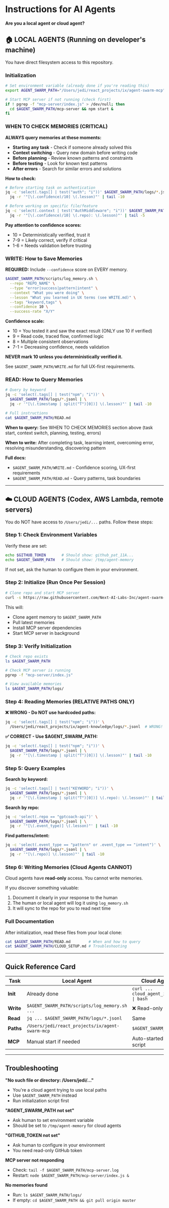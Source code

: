 # Instructions for AI Agents

**Are you a local agent or cloud agent?**

## 🏠 LOCAL AGENTS (Running on developer's machine)

You have direct filesystem access to this repository.

### Initialization
```bash
# Set environment variable (already done if you're reading this)
export AGENT_SWARM_PATH="/Users/jedi/react_projects/ix/agent-swarm-mcp"

# Start MCP server if not running (check first)
if ! pgrep -f "mcp-server/index.js" > /dev/null; then
  cd $AGENT_SWARM_PATH/mcp-server && npm start &
fi
```

### WHEN TO CHECK MEMORIES (CRITICAL)

**ALWAYS query memories at these moments:**
- **Starting any task** - Check if someone already solved this
- **Context switching** - Query new domain before writing code
- **Before planning** - Review known patterns and constraints
- **Before testing** - Look for known test patterns
- **After errors** - Search for similar errors and solutions

**How to check:**
```bash
# Before starting task on authentication
jq -c 'select(.tags[] | test("auth"; "i"))' $AGENT_SWARM_PATH/logs/*.jsonl | \
  jq -r '"[\(.confidence)/10] \(.lesson)"' | tail -10

# Before working on specific file/feature
jq -c 'select(.context | test("AuthMiddleware"; "i"))' $AGENT_SWARM_PATH/logs/*.jsonl | \
  jq -r '"[\(.confidence)/10] \(.repo): \(.lesson)"' | tail -5
```

**Pay attention to confidence scores:**
- 10 = Deterministically verified, trust it
- 7-9 = Likely correct, verify if critical
- 1-6 = Needs validation before trusting

### WRITE: How to Save Memories

**REQUIRED:** Include `--confidence` score on EVERY memory.

```bash
$AGENT_SWARM_PATH/scripts/log_memory.sh \
  --repo "REPO_NAME" \
  --type "error|success|pattern|intent" \
  --context "What you were doing" \
  --lesson "What you learned in UX terms (see WRITE.md)" \
  --tags "keyword,tags" \
  --confidence 10 \
  --success-rate "X/Y"
```

**Confidence scale:**
- 10 = You tested it and saw the exact result (ONLY use 10 if verified)
- 9 = Read code, traced flow, confirmed logic
- 8 = Multiple consistent observations
- 7-1 = Decreasing confidence, needs validation

**NEVER mark 10 unless you deterministically verified it.**

See `$AGENT_SWARM_PATH/WRITE.md` for full UX-first requirements.

### READ: How to Query Memories
```bash
# Query by keyword
jq -c 'select(.tags[] | test("npm"; "i"))' \
  $AGENT_SWARM_PATH/logs/*.jsonl | \
  jq -r '"[\(.timestamp | split("T")[0])] \(.lesson)"' | tail -10

# Full instructions
cat $AGENT_SWARM_PATH/READ.md
```

**When to query:** See WHEN TO CHECK MEMORIES section above (task start, context switch, planning, testing, errors)

**When to write:** After completing task, learning intent, overcoming error, resolving misunderstanding, discovering pattern

**Full docs:**
- `$AGENT_SWARM_PATH/WRITE.md` - Confidence scoring, UX-first requirements
- `$AGENT_SWARM_PATH/READ.md` - Query patterns, task boundaries

---

## ☁️ CLOUD AGENTS (Codex, AWS Lambda, remote servers)

You do NOT have access to `/Users/jedi/...` paths. Follow these steps:

### Step 1: Check Environment Variables
Verify these are set:
```bash
echo $GITHUB_TOKEN       # Should show: github_pat_11A...
echo $AGENT_SWARM_PATH   # Should show: /tmp/agent-memory
```

If not set, ask the human to configure them in your environment.

### Step 2: Initialize (Run Once Per Session)
```bash
# Clone repo and start MCP server
curl -s https://raw.githubusercontent.com/Next-AI-Labs-Inc/agent-swarm-internal/master/scripts/cloud_agent_init.sh | bash
```

This will:
- Clone agent memory to `$AGENT_SWARM_PATH`
- Pull latest memories
- Install MCP server dependencies
- Start MCP server in background

### Step 3: Verify Initialization
```bash
# Check repo exists
ls $AGENT_SWARM_PATH

# Check MCP server is running
pgrep -f "mcp-server/index.js"

# View available memories
ls $AGENT_SWARM_PATH/logs/
```

### Step 4: Reading Memories (RELATIVE PATHS ONLY)

**❌ WRONG - Do NOT use hardcoded paths:**
```bash
jq -c 'select(.tags[] | test("npm"; "i"))' \
  /Users/jedi/react_projects/ix/agent-knowledge/logs/*.jsonl  # WRONG!
```

**✅ CORRECT - Use $AGENT_SWARM_PATH:**
```bash
jq -c 'select(.tags[] | test("npm"; "i"))' \
  $AGENT_SWARM_PATH/logs/*.jsonl | \
  jq -r '"[\(.timestamp | split("T")[0])] \(.lesson)"' | tail -10
```

### Step 5: Query Examples

**Search by keyword:**
```bash
jq -c 'select(.tags[] | test("KEYWORD"; "i"))' \
  $AGENT_SWARM_PATH/logs/*.jsonl | \
  jq -r '"[\(.timestamp | split("T")[0])] \(.repo): \(.lesson)"' | tail -10
```

**Search by repo:**
```bash
jq -c 'select(.repo == "gptcoach-api")' \
  $AGENT_SWARM_PATH/logs/*.jsonl | \
  jq -r '"[\(.event_type)] \(.lesson)"' | tail -10
```

**Find patterns/intent:**
```bash
jq -c 'select(.event_type == "pattern" or .event_type == "intent")' \
  $AGENT_SWARM_PATH/logs/*.jsonl | \
  jq -r '"[\(.repo)] \(.lesson)"' | tail -10
```

### Step 6: Writing Memories (Cloud Agents CANNOT)

Cloud agents have **read-only** access. You cannot write memories.

If you discover something valuable:
1. Document it clearly in your response to the human
2. The human or local agent will log it using `log_memory.sh`
3. It will sync to the repo for you to read next time

### Full Documentation

After initialization, read these files from your local clone:
```bash
cat $AGENT_SWARM_PATH/READ.md        # When and how to query
cat $AGENT_SWARM_PATH/CLOUD_SETUP.md # Troubleshooting
```

---

## Quick Reference Card

| Task | Local Agent | Cloud Agent |
|------|-------------|-------------|
| **Init** | Already done | `curl ... cloud_agent_init.sh \| bash` |
| **Write** | `$AGENT_SWARM_PATH/scripts/log_memory.sh ...` | ❌ Read-only |
| **Read** | `jq ... $AGENT_SWARM_PATH/logs/*.jsonl` | Same |
| **Paths** | `/Users/jedi/react_projects/ix/agent-swarm-mcp` | `$AGENT_SWARM_PATH` |
| **MCP** | Manual start if needed | Auto-started by init script |

---

## Troubleshooting

**"No such file or directory: /Users/jedi/..."**
- You're a cloud agent trying to use local paths
- Use `$AGENT_SWARM_PATH` instead
- Run initialization script first

**"AGENT_SWARM_PATH not set"**
- Ask human to set environment variable
- Should be set to `/tmp/agent-memory` for cloud agents

**"GITHUB_TOKEN not set"**
- Ask human to configure in your environment
- You need read-only GitHub token

**MCP server not responding**
- Check: `tail -f $AGENT_SWARM_PATH/mcp-server.log`
- Restart: `node $AGENT_SWARM_PATH/mcp-server/index.js &`

**No memories found**
- Run: `ls $AGENT_SWARM_PATH/logs/`
- If empty: `cd $AGENT_SWARM_PATH && git pull origin master`
